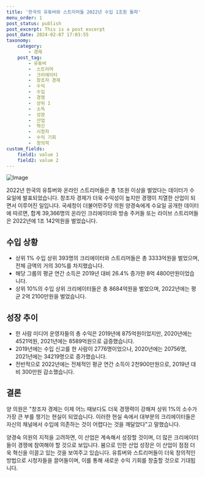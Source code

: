 ```yaml
---
title: '한국의 유튜버와 스트리머들 2022년 수입 1조원 돌파'
menu_order: 1
post_status: publish
post_excerpt: This is a post excerpt
post_date: 2024-02-07 17:03:55
taxonomy:
    category:
        - 경제
    post_tag:
        - 유튜버
        -  스트리머
        -  크리에이터
        -  창조자 경제
        -  수익
        -  수입
        -  경쟁
        -  상위 1
        -  소득
        -  성장
        -  산업
        -  혁신
        -  시청자
        -  수익 기회
        -  창의적
custom_fields:
    field1: value 1
    field2: value 2
---
```


![Image](https://imgnews.pstatic.net/image/640/2024/02/07/0000049727_001_20240207111301526.jpg?type=w647)


2022년 한국의 유튜버와 온라인 스트리머들은 총 1조원 이상을 벌었다는 데이터가 수요일에 발표되었습니다. 창조자 경제가 더욱 수익성이 높지만 경쟁이 치열한 산업이 되면서 이루어진 일입니다. 국세청이 더불어민주당 의원 양경숙에게 수요일 공개한 데이터에 따르면, 합계 39,366명의 온라인 크리에이터와 방송 주커들 또는 라이브 스트리머들은 2022년에 1조 142억원을 벌었습니다.

## 수입 상황
- 상위 1% 수입 상위 393명의 크리에이터와 스트리머들은 총 3333억원을 벌었으며, 전체 금액의 거의 30%를 차지했습니다.
- 해당 그룹의 평균 연간 소득은 2019년 대비 26.4% 증가한 8억 4800만원이었습니다.
- 상위 10%의 수입 상위 크리에이터들은 총 8684억원을 벌었으며, 2022년에는 평균 2억 2100만원을 벌었습니다.

## 성장 추이
- 한 사람 미디어 운영자들의 총 수익은 2019년에 875억원이었지만, 2020년에는 4521억원, 2021년에는 8589억원으로 급증했습니다.
- 2019년에는 수입 신고를 한 사람이 2776명이었으나, 2020년에는 20756명, 2021년에는 34219명으로 증가했습니다.
- 전반적으로 2022년에는 전체적인 평균 연간 소득이 2천900만원으로, 2019년 대비 300만원 감소했습니다.

## 결론
양 의원은 "창조자 경제는 이제 어느 때보다도 더욱 경쟁력이 강해져 상위 1%의 소수가 가장 큰 부를 챙기는 현실이 되었습니다. 이러한 현실 속에서 대부분의 크리에이터들은 자신의 채널에서 수입에 의존하는 것이 어렵다는 것을 깨달았다"고 말했습니다.

양경숙 의원의 지적을 고려하면, 이 산업은 계속해서 성장할 것이며, 더 많은 크리에이터들이 경쟁에 참여해야 할 것으로 보입니다. 붐으로 인한 산업 성장은 이 산업이 점점 더욱 혁신을 이끌고 있는 것을 보여주고 있습니다. 유튜버와 스트리머들이 더욱 창의적인 방법으로 시청자들을 끌어들이며, 이를 통해 새로운 수익 기회를 창출할 것으로 기대됩니다.
